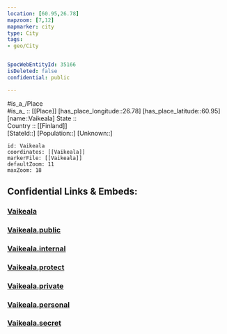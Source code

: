 ```yaml
---
location: [60.95,26.78] 
mapzoom: [7,12] 
mapmarker: city 
type: City
tags:
- geo/City


SpocWebEntityId: 35166
isDeleted: false
confidential: public

---
```

#is_a_/Place  
#is_a_ :: [[Place]] 
[has_place_longitude::26.78] 
[has_place_latitude::60.95] 
[name::Vaikeala] 
State ::  
Country :: [[Finland]]  
[StateId::] 
[Population::] 
[Unknown::] 


```leaflet
id: Vaikeala
coordinates: [[Vaikeala]] 
markerFile: [[Vaikeala]] 
defaultZoom: 11 
maxZoom: 18
```


## Confidential Links & Embeds: 

### [Vaikeala](/_Standards/Earth/Continent/Europe/Europe~North/Finland/Provinces~Finland/Southern_Finland/counties~Southern_Finland/Kymenlaakso/City/Vaikeala.md) 

### [Vaikeala.public](/_public/Earth/Continent/Europe/Europe~North/Finland/Provinces~Finland/Southern_Finland/counties~Southern_Finland/Kymenlaakso/City/Vaikeala.public.md) 

### [Vaikeala.internal](/_internal/Earth/Continent/Europe/Europe~North/Finland/Provinces~Finland/Southern_Finland/counties~Southern_Finland/Kymenlaakso/City/Vaikeala.internal.md) 

### [Vaikeala.protect](/_protect/Earth/Continent/Europe/Europe~North/Finland/Provinces~Finland/Southern_Finland/counties~Southern_Finland/Kymenlaakso/City/Vaikeala.protect.md) 

### [Vaikeala.private](/_private/Earth/Continent/Europe/Europe~North/Finland/Provinces~Finland/Southern_Finland/counties~Southern_Finland/Kymenlaakso/City/Vaikeala.private.md) 

### [Vaikeala.personal](/_personal/Earth/Continent/Europe/Europe~North/Finland/Provinces~Finland/Southern_Finland/counties~Southern_Finland/Kymenlaakso/City/Vaikeala.personal.md) 

### [Vaikeala.secret](/_secret/Earth/Continent/Europe/Europe~North/Finland/Provinces~Finland/Southern_Finland/counties~Southern_Finland/Kymenlaakso/City/Vaikeala.secret.md)

